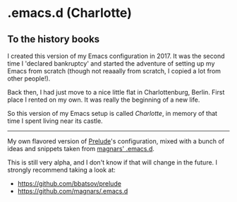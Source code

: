 # .emacs.d (Charlotte)

## To the history books

I created this version of my Emacs configuration in 2017. It was the second time
I 'declared bankruptcy' and started the adventure of setting up my Emacs from
scratch (though not reaaally from scratch, I copied a lot from other people!).

Back then, I had just move to a nice little flat in Charlottenburg,
Berlin. First place I rented on my own. It was really the beginning of a new
life.

So this version of my Emacs setup is called *Charlotte*, in memory of that time
I spent living near its castle.

---

My own flavored version of [Prelude](https://github.com/bbatsov/prelude)'s
configuration, mixed with a bunch of ideas and snippets taken from [magnars'
.emacs.d](https://github.com/magnars/.emacs.d).

This is still very alpha, and I don't know if that will change in the future. I
strongly recommend taking a look at:

- https://github.com/bbatsov/prelude
- https://github.com/magnars/.emacs.d
